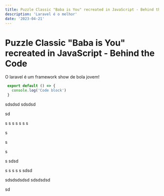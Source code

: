 ```yaml
---
title: Puzzle Classic "Baba is You" recreated in JavaScript - Behind the Code
description: 'Laravel é o melhor'
date: '2023-04-21'
---
```


# Puzzle Classic "Baba is You" recreated in JavaScript - Behind the Code
O laravel é um framework show de bola jovem!

 ```js [content/index.md]
  export default () => {
    console.log('Code block')
  }
  ```

sdsdsd
sdsdsd

sd

s
s
s
s
s
s
s

s

s

s

s
sdsd

s
s
s
s
s
sdsd

sdsdsdsdsd
sdsdsdsd

sd
